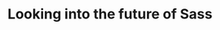 ---
title: "Looking into the future of Sass"
layout: none
external: http://davidwalsh.name/future-sass
---
